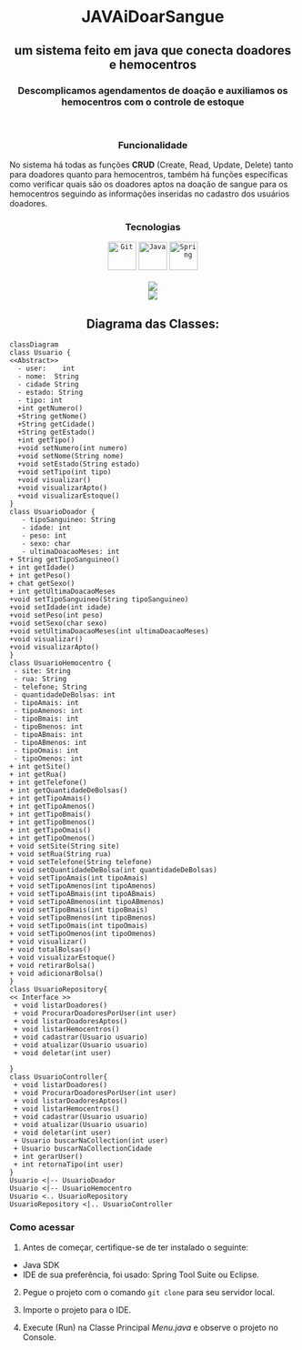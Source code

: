<div align="center">
<h1>JAVAiDoarSangue</h1>
</div>

<div align="center">
<h2>um sistema feito em java que conecta doadores e hemocentros</h2>
</div>

<div align="center">
<h3>Descomplicamos agendamentos de doação e auxiliamos os hemocentros com o controle de estoque</h3>
</div><br>

<div>
<h3 align="center">Funcionalidade</h3>

No sistema há todas as funções **CRUD** (Create, Read, Update, Delete) tanto para doadores quanto para hemocentros, também há funções específicas como verificar quais são os doadores aptos na doação de sangue para os hemocentros seguindo as informações inseridas no cadastro dos usuários doadores.

</div>

<h3 align="center">Tecnologias</h3>

<div align="center"> 	<code><img height="50" src="https://user-images.githubusercontent.com/25181517/192108372-f71d70ac-7ae6-4c0d-8395-51d8870c2ef0.png" alt="Git" title="Git" /></code> 	<code><img height="50" src="https://user-images.githubusercontent.com/25181517/117201156-9a724800-adec-11eb-9a9d-3cd0f67da4bc.png" alt="Java" title="Java" /></code> 	<code><img height="50" src="https://user-images.githubusercontent.com/25181517/117201470-f6d56780-adec-11eb-8f7c-e70e376cfd07.png" alt="Spring" title="Spring" /></code> 
</div><br>


<div align="center">

<img src = "https://user-images.githubusercontent.com/110649796/229246691-e3102e97-c6e3-46b5-a59b-85305b75a40c.png">

</div>

<div align="center">

<img src = "https://user-images.githubusercontent.com/110649796/229246985-683ba9db-fa49-43c3-84ad-61386aab7a7e.png">

</div>

<h2 align="center">Diagrama das Classes:</h2>

```mermaid
classDiagram
class Usuario {
<<Abstract>>
  - user:    int
  - nome:  String
  - cidade String
  - estado: String
  - tipo: int
  +int getNumero()
  +String getNome()
  +String getCidade()
  +String getEstado()
  +int getTipo()
  +void setNumero(int numero)
  +void setNome(String nome)
  +void setEstado(String estado)
  +void setTipo(int tipo)
  +void visualizar()
  +void visualizarApto()
  +void visualizarEstoque()
}
class UsuarioDoador {
   - tipoSanguineo: String
   - idade: int
   - peso: int
   - sexo: char
   - ultimaDoacaoMeses: int
+ String getTipoSanguineo()
+ int getIdade()
+ int getPeso()
+ chat getSexo()
+ int getUltimaDoacaoMeses
+void setTipoSanguineo(String tipoSanguineo)
+void setIdade(int idade)
+void setPeso(int peso)
+void setSexo(char sexo)
+void setUltimaDoacaoMeses(int ultimaDoacaoMeses)
+void visualizar()
+void visualizarApto()
}
class UsuarioHemocentro {
 - site: String
 - rua: String
 - telefone; String
 - quantidadeDeBolsas: int
 - tipoAmais: int
 - tipoAmenos: int
 - tipoBmais: int
 - tipoBmenos: int
 - tipoABmais: int
 - tipoABmenos: int
 - tipoOmais: int
 - tipoOmenos: int
+ int getSite()
+ int getRua()
+ int getTelefone()
+ int getQuantidadeDeBolsas()
+ int getTipoAmais()
+ int getTipoAmenos()
+ int getTipoBmais()
+ int getTipoBmenos()
+ int getTipoOmais()
+ int getTipoOmenos()
+ void setSite(String site)
+ void setRua(String rua)
+ void setTelefone(String telefone)
+ void setQuantidadeDeBolsa(int quantidadeDeBolsas)
+ void setTipoAmais(int tipoAmais)
+ void setTipoAmenos(int tipoAmenos)
+ void setTipoABmais(int tipoABmais)
+ void setTipoABmenos(int tipoABmenos)
+ void setTipoBmais(int tipoBmais)
+ void setTipoBmenos(int tipoBmenos)
+ void setTipoOmais(int tipoOmais)
+ void setTipoOmenos(int tipoOmenos)
+ void visualizar()
+ void totalBolsas()
+ void visualizarEstoque()
+ void retirarBolsa()
+ void adicionarBolsa()
}
class UsuarioRepository{
<< Interface >>
 + void listarDoadores()
 + void ProcurarDoadoresPorUser(int user)
 + void listarDoadoresAptos()
 + void listarHemocentros()
 + void cadastrar(Usuario usuario)
 + void atualizar(Usuario usuario)
 + void deletar(int user)

}
class UsuarioController{
 + void listarDoadores()
 + void ProcurarDoadoresPorUser(int user)
 + void listarDoadoresAptos()
 + void listarHemocentros()
 + void cadastrar(Usuario usuario)
 + void atualizar(Usuario usuario)
 + void deletar(int user)
 + Usuario buscarNaCollection(int user)
 + Usuario buscarNaCollectionCidade
 + int gerarUser()
 + int retornaTipo(int user)
}
Usuario <|-- UsuarioDoador
Usuario <|-- UsuarioHemocentro
Usuario <.. UsuarioRepository
UsuarioRepository <|.. UsuarioController
```

### Como acessar

1. Antes de começar, certifique-se de ter instalado o seguinte:

- Java SDK
- IDE de sua preferência, foi usado: Spring Tool Suite ou Eclipse.

2. Pegue o projeto com o comando `git clone` para seu servidor local.

3. Importe o projeto para o IDE.
4. Execute (Run) na Classe Principal *Menu.java* e observe o projeto no Console.
